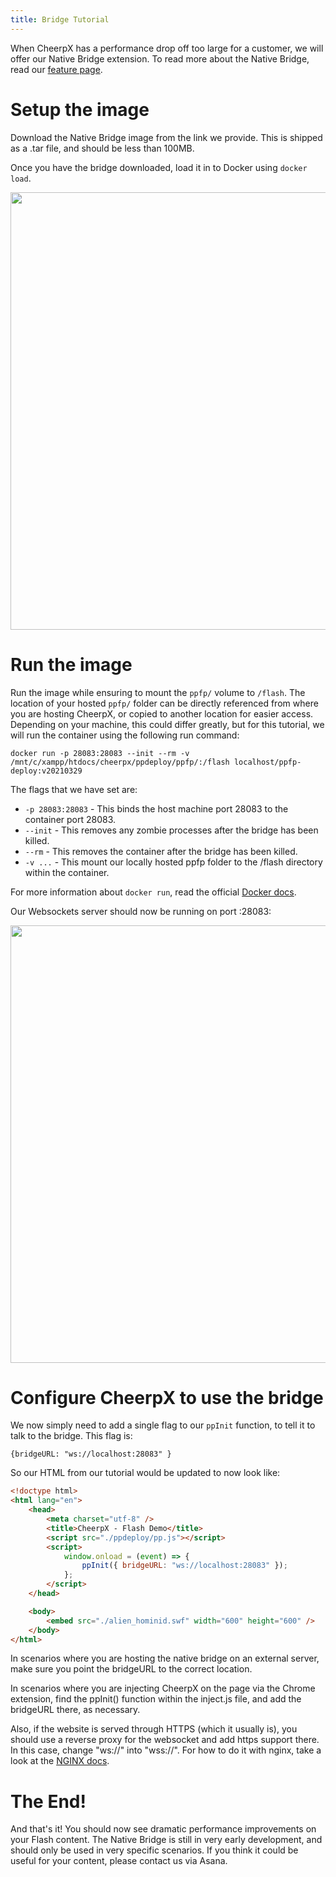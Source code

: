 ```yaml
---
title: Bridge Tutorial
---
```


When CheerpX has a performance drop off too large for a customer, we will offer our Native Bridge extension. To read more about the Native Bridge, read our [feature page](./Native-Bridge).

# Setup the image

Download the Native Bridge image from the link we provide. This is shipped as a .tar file, and should be less than 100MB.

Once you have the bridge downloaded, load it in to Docker using `docker load`.

<p align="center"><img src="https://leaningtech.com/wp-content/uploads/2021/04/docker_load.png" width="700"></p>

# Run the image

Run the image while ensuring to mount the `ppfp/` volume to `/flash`. The location of your hosted `ppfp/` folder can be directly referenced from where you are hosting CheerpX, or copied to another location for easier access. Depending on your machine, this could differ greatly, but for this tutorial, we will run the container using the following run command:

    docker run -p 28083:28083 --init --rm -v /mnt/c/xampp/htdocs/cheerpx/ppdeploy/ppfp/:/flash localhost/ppfp-deploy:v20210329

The flags that we have set are:

- `-p 28083:28083` - This binds the host machine port 28083 to the container port 28083.
- `--init` - This removes any zombie processes after the bridge has been killed.
- `--rm` - This removes the container after the bridge has been killed.
- `-v ...` - This mount our locally hosted ppfp folder to the /flash directory within the container.

For more information about `docker run`, read the official [Docker docs](https://docs.docker.com/engine/reference/run/).

Our Websockets server should now be running on port :28083:

<p align="center"><img src="https://leaningtech.com/wp-content/uploads/2021/04/bridge_running.png" width="700"></p>

# Configure CheerpX to use the bridge

We now simply need to add a single flag to our `ppInit` function, to tell it to talk to the bridge. This flag is:

    {bridgeURL: "ws://localhost:28083" }

So our HTML from our tutorial would be updated to now look like:

```html
<!doctype html>
<html lang="en">
	<head>
		<meta charset="utf-8" />
		<title>CheerpX - Flash Demo</title>
		<script src="./ppdeploy/pp.js"></script>
		<script>
			window.onload = (event) => {
				ppInit({ bridgeURL: "ws://localhost:28083" });
			};
		</script>
	</head>

	<body>
		<embed src="./alien_hominid.swf" width="600" height="600" />
	</body>
</html>
```

In scenarios where you are hosting the native bridge on an external server, make sure you point the bridgeURL to the correct location.

In scenarios where you are injecting CheerpX on the page via the Chrome extension, find the ppInit() function within the inject.js file, and add the bridgeURL there, as necessary.

Also, if the website is served through HTTPS (which it usually is), you should use a reverse proxy for the websocket and add https support there. In this case, change "ws://" into "wss://". For how to do it with nginx, take a look at the [NGINX docs](http://nginx.org/en/docs/http/websocket.html).

# The End!

And that's it! You should now see dramatic performance improvements on your Flash content. The Native Bridge is still in very early development, and should only be used in very specific scenarios. If you think it could be useful for your content, please contact us via Asana.
